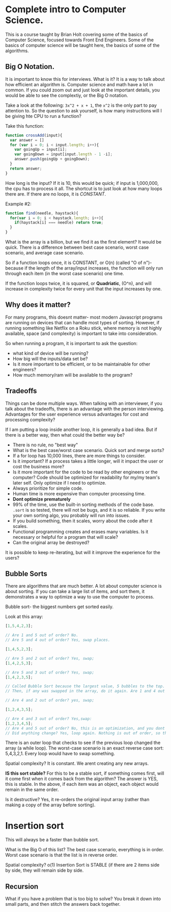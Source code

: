 # Complete intro to Computer Science.

This is a course taught by Brian Holt covering some of the basics of Computer Science, focused towards Front End Engineers. Some of the basics of computer science will be taught here, the basics of some of the algorithms.

## Big O Notation.

It is important to know this for interviews. What is it? It is a way to talk about how efficient an algorithm is. Computer science and math have a lot in common. If you could zoom out and just look at the important details, you would be able to see the complextiy, or the Big O notation.

Take a look at the following: `3x^2 + x + 1`, the `x^2` is the only part to pay attention to. So the question to ask yourself, is how many instructions will I be giving hte CPU to run a function?

Take this function:

```js
function crossAdd(input){
  var answer = []
  for (var i = 0; i < input.length; i++){
    var goingUp = input[i];
    var goingDown = input[input.length - 1 -i];
    answer.push(goingUp + goingDown);
  }
  return answer;
}
```
How long is the input? If it is 10, this would be quick; if input is 1,000,000, the cpu has to process it all. The shortcut is to just look at how many loops there are. If there are no loops, it is *CONSTANT*.

Example #2:
```js
function find(needle, haystack){
  for(var i = 0; i < haystack.length; i++){
    if(haystack[i] === needle) return true;
  }
}
```

What is the array is a billion, but we find it as the first element? It would be quick. There is a difference between best case scenario, worst case scenario, and average case scenario.

So if a function loops once, it is CONSTANT, or O(n) (called "O of n")- because if the length of the array/input increases, the function will only run through each item (in the worst case scenario) one time.

If the function loops twice, it is squared, or **Quadriatic**, (O^n), and will increase in complexity twice for every unit that the input increases by one.

## Why does it matter?

For many programs, this doesnt matter- most modern Javascript programs are running on devices that can handle most types of sorting. However, if running something like Netflix on a Roku stick, where memory is not highly available, space (and complexity) is important to take into consideration.

So when running a program, it is important to ask the question:
- what kind of device will be running?
- How big will the inputs/data set be?
- Is it more important to be efficient, or to be maintainable for other engineers?
- How much memory/ram will be available to the program?

## Tradeoffs

Things can be done multiple ways. When talking with an interviewer, if you talk about the tradeoffs, there is an advantage with the person interviewing. Advantages for the user experience versus advantages for cost and processing complexity?

If I am putting a loop inside another loop, it is generally a bad idea. But if there is a better way, then what could the better way be?

- There is no rule, no "best way"
- What is the best case/worst case scenario. Quick sort and merge sorts?
- If a for loop has 10,000 lines, there are more things to consider.
- Is it important? If a process takes a little longer, will it impact the user or cost the business more?
- Is it more important for the code to be read by other engineers or the computer? Code should be optimized for readability for my/my team's later self. Only optimize if I need to optimize.
- Always prioritize for simple code.
- Human time is more expensive than computer processing time.
- **Dont optimize prematurely**
- 99% of the time, use the built-in sorting methods of the code base. `.sort` is so tested, there will not be bugs, and it is so reliable. If you write your own sorting algo, you probably will run into issues.
- If you build something, then it scales, worry about the code after it scales.
- Functional programming creates and erases many variables. Is it necessary or helpful for a program that will scale?
- Can the original array be destroyed?

It is possible to keep re-iterating, but will it improve the experience for the users?

## Bubble Sorts

There are algorithms that are much better. A lot about computer science is about sorting. If you can take a large list of items, and sort them, it demonstrates a way to optimize a way to use the computer to process.

Bubble sort- the biggest numbers get sorted easily.

Look at this array:
```js
[1,5,4,2,3];

// Are 1 and 5 out of order? No.
// Are 5 and 4 out of order? Yes, swap places.

[1,4,5,2,3];

// Are 5 and 2 out of order? Yes, swap;
[1,4,2,5,3];

// Are 5 and 3 out of order? Yes, swap;
[1,4,2,3,5];

// Called Bubble Sort because the largest value, 5 bubbles to the top. Is it sorted yet? no.
// Then, if any was swapped in the array, do it again. Are 1 and 4 out of order? No.

// Are 4 and 2 out of order? yes, swap;

[1,2,4,3,5];

// Are 4 and 3 out of order? Yes,swap:
[1,2,3,4,5];
// Are 4 and 5 out of order? No, this is an optimization, and you dont have to ask because the last loop proved this.
// Did anything change? Yes, loop again. Nothing is out of order, so the loop is done.
```

There is an outer loop that checks to see if the previous loop changed the array (a while loop).
The worst-case scenario is an exact reverse case sort: 5,4,3,2,1. Every loop would have to swap something.

Spatial complexity? It is constant. We arent creating any new arrays.

**IS this sort stable?** For this to be a stable sort, if something comes first, will it come first when it comes back from the algorithm? The answer is YES, this is stable. In the above, if each item was an object, each object would remain in the same order.

Is it destructive? Yes, it re-orders the original input array (rather than making a copy of the array before sorting).


# Insertion sort

This will always be a faster than bubble sort.

What is the Big O of this list? The best case scenario, everything is in order. Worst case scenario is that the list is in reverse order.

Spatial complexity? o(1)
Insertion Sort is STABLE (if there are 2 items side by side, they will remain side by side.

## Recursion

What if you have a problem that is too big to solve? You break it down into small parts, and then stitch the answers back together.
